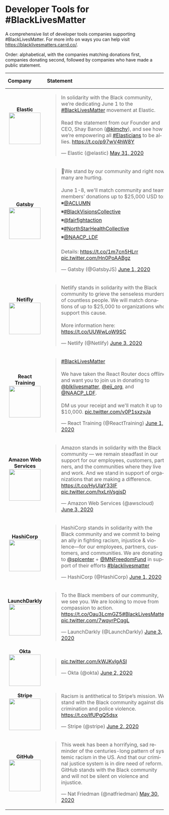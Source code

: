 # Developer Tools for #BlackLivesMatter
A comprehensive list of developer tools companies supporting #BlackLivesMatter. For more info on ways you can help visit https://blacklivesmatters.carrd.co/.

Order: alphabetical, with the companies matching donations first, companies donating second, followed by companies who have made a public statement.

| Company | Statement | Matching Donations? | Donating?
| :---         |     :---       | :---       |     :---       
|  <div align="center"> **Elastic** <br> <img src="https://pbs.twimg.com/profile_images/1267182057274277888/exNvqOtX_400x400.jpg" width="100px;" alt=""/> </div>  | <blockquote class="twitter-tweet"><p lang="en" dir="ltr">In solidarity with the Black community, we’re dedicating June 1 to the <a href="https://twitter.com/hashtag/BlackLivesMatter?src=hash&amp;ref_src=twsrc%5Etfw">#BlackLivesMatter</a> movement at Elastic. <br><br>Read the statement from our Founder and CEO, Shay Banon (<a href="https://twitter.com/kimchy?ref_src=twsrc%5Etfw">@kimchy</a>), and see how we’re empowering all <a href="https://twitter.com/hashtag/Elasticians?src=hash&amp;ref_src=twsrc%5Etfw">#Elasticians</a> to be allies. <a href="https://t.co/p97wV4hW8Y">https://t.co/p97wV4hW8Y</a></p>&mdash; Elastic (@elastic) <a href="https://twitter.com/elastic/status/1267171496222437377?ref_src=twsrc%5Etfw">May 31, 2020</a></blockquote> |  <div align="center">✅  <br> [👉🏾 Donate here](https://elastic-cares.benevity.org/community/fundraiser/395)</div>   |  <div align="center">✅ </div>
|  <div align="center"> **Gatsby** <br> <img src="https://pbs.twimg.com/profile_images/1135999619781939201/HZ-pCQcP_400x400.png" width="100px;" alt=""/> </div>  | <blockquote class="twitter-tweet"><p lang="en" dir="ltr">💜We stand by our community and right now, many are hurting. <br><br>June 1-8, we&#39;ll match community and team members’ donations up to $25,000 USD to: <br>◾<a href="https://twitter.com/ACLUMN?ref_src=twsrc%5Etfw">@ACLUMN</a> <br>◾<a href="https://twitter.com/hashtag/BlackVisionsCollective?src=hash&amp;ref_src=twsrc%5Etfw">#BlackVisionsCollective</a> <br>◾<a href="https://twitter.com/fairfightaction?ref_src=twsrc%5Etfw">@fairfightaction</a> <br>◾<a href="https://twitter.com/hashtag/NorthStarHealthCollective?src=hash&amp;ref_src=twsrc%5Etfw">#NorthStarHealthCollective</a><br>◾<a href="https://twitter.com/NAACP_LDF?ref_src=twsrc%5Etfw">@NAACP_LDF</a><br><br>Details: <a href="https://t.co/1m7cn5HLrr">https://t.co/1m7cn5HLrr</a> <a href="https://t.co/Hn0PoAABgz">pic.twitter.com/Hn0PoAABgz</a></p>&mdash; Gatsby (@GatsbyJS) <a href="https://twitter.com/GatsbyJS/status/1267493819383271425?ref_src=twsrc%5Etfw">June 1, 2020</a></blockquote> |  <div align="center">✅  <br> [👉🏾 Donate here](https://www.gatsbyjs.com/donation-matching/)</div>   |  <div align="center">✅ </div>
|  <div align="center"> **Netifly** <br> <img src="https://pbs.twimg.com/profile_images/1021778918842531840/FBVP_uDf_400x400.jpg" width="100px;" alt=""/> </div>  | <blockquote class="twitter-tweet"><p lang="en" dir="ltr">Netlify stands in solidarity with the Black community to grieve the senseless murders of countless people. We will match donations of up to $25,000 to organizations who support this cause.<br><br>More information here: <a href="https://t.co/UUWwLoW9SC">https://t.co/UUWwLoW9SC</a></p>&mdash; Netlify (@Netlify) <a href="https://www.netlify.com/donation-matching">June 3, 2020</a></blockquote> |  <div align="center">✅  <br> [👉🏾 Donate here](https://www.netlify.com/donation-matching)</div>   |  <div align="center">✅ </div>
|  <div align="center"> **React Training** <br> <img src="https://pbs.twimg.com/profile_images/972606960842387457/CdsTvILr_400x400.jpg" width="100px;" alt=""/> </div>  | <blockquote class="twitter-tweet"><p lang="en" dir="ltr"><a href="https://twitter.com/hashtag/BlackLivesMatter?src=hash&amp;ref_src=twsrc%5Etfw">#BlackLivesMatter</a> <br><br>We have taken the React Router docs offline and want you to join us in donating to <a href="https://twitter.com/Blklivesmatter?ref_src=twsrc%5Etfw">@blklivesmatter</a>, <a href="https://twitter.com/eji_org?ref_src=twsrc%5Etfw">@eji_org</a>, and <a href="https://twitter.com/NAACP_LDF?ref_src=twsrc%5Etfw">@NAACP_LDF</a>.<br><br>DM us your receipt and we&#39;ll match it up to $10,000. <a href="https://t.co/v0P1sxzyJa">pic.twitter.com/v0P1sxzyJa</a></p>&mdash; React Training (@ReactTraining) <a href="https://twitter.com/ReactTraining/status/1267561893167689728?ref_src=twsrc%5Etfw">June 1, 2020</a></blockquote> | <div align="center">✅  <br> [👉🏾 Donate here](https://twitter.com/ReactTraining/status/1267561893167689728)</div>   |  <div align="center">✅ </div>
|  <div align="center"> **Amazon Web Services** <br> <img src="https://pbs.twimg.com/profile_images/1150888239475122176/b2lWK7c0_400x400.png" width="100px;" alt=""/> </div>  | <blockquote class="twitter-tweet"><p lang="en" dir="ltr">Amazon stands in solidarity with the Black community — we remain steadfast in our support for our employees, customers, partners, and the communities where they live and work. And we stand in support of organizations that are making a difference. <a href="https://t.co/HyUIaY33IF">https://t.co/HyUIaY33IF</a> <a href="https://t.co/hxLnVsgjsD">pic.twitter.com/hxLnVsgjsD</a></p>&mdash; Amazon Web Services (@awscloud) <a href="https://twitter.com/awscloud/status/1268269315587014657?ref_src=twsrc%5Etfw">June 3, 2020</a></blockquote> | <div align="center"> -   |  <div align="center">✅ </div>
|  <div align="center"> **HashiCorp** <br> <img src="https://pbs.twimg.com/profile_images/1156963314854817792/5NSME08X_400x400.jpg" width="100px;" alt=""/> </div>  | <blockquote class="twitter-tweet"><p lang="en" dir="ltr">HashiCorp stands in solidarity with the Black community and we commit to being an ally in fighting racism, injustice &amp; violence—for our employees, partners, customers, and communities. We are donating to <a href="https://twitter.com/splcenter?ref_src=twsrc%5Etfw">@splcenter</a> + <a href="https://twitter.com/MNFreedomFund?ref_src=twsrc%5Etfw">@MNFreedomFund</a> in support of their efforts <a href="https://twitter.com/hashtag/blacklivesmatter?src=hash&amp;ref_src=twsrc%5Etfw">#blacklivesmatter</a></p>&mdash; HashiCorp (@HashiCorp) <a href="https://twitter.com/HashiCorp/status/1267560855081803776?ref_src=twsrc%5Etfw">June 1, 2020</a></blockquote> | <div align="center"> -   |  <div align="center">✅ </div>
|  <div align="center"> **LaunchDarkly** <br> <img src="https://pbs.twimg.com/profile_images/1242870543352619009/4aNSTQOO_400x400.jpg" width="100px;" alt=""/> </div>  | <blockquote class="twitter-tweet"><p lang="en" dir="ltr">To the Black members of our community, we see you. We are looking to move from compassion to action. <a href="https://t.co/Oau3LcmGZ5">https://t.co/Oau3LcmGZ5</a><a href="https://twitter.com/hashtag/BlackLivesMatter?src=hash&amp;ref_src=twsrc%5Etfw">#BlackLivesMatter</a> <a href="https://t.co/7wqyrPCqgL">pic.twitter.com/7wqyrPCqgL</a></p>&mdash; LaunchDarkly (@LaunchDarkly) <a href="https://twitter.com/LaunchDarkly/status/1268174359761506304?ref_src=twsrc%5Etfw">June 3, 2020</a></blockquote> | <div align="center"> -   |  <div align="center">✅ </div>
|  <div align="center"> **Okta** <br> <img src="https://pbs.twimg.com/profile_images/1146134983574077440/8Z-16CCM_400x400.png" width="100px;" alt=""/> </div>  | <blockquote class="twitter-tweet"><p lang="und" dir="ltr"><a href="https://t.co/kWJKvlgASl">pic.twitter.com/kWJKvlgASl</a></p>&mdash; Okta (@okta) <a href="https://twitter.com/okta/status/1267920219231547392?ref_src=twsrc%5Etfw">June 2, 2020</a></blockquote> | <div align="center"> -   |  <div align="center">✅ </div>
|  <div align="center"> **Stripe** <br> <img src="https://pbs.twimg.com/profile_images/1267888629382184960/qsPFo0BK_400x400.png" width="100px;" alt=""/> </div>  | <blockquote class="twitter-tweet"><p lang="en" dir="ltr">Racism is antithetical to Stripe’s mission. We stand with the Black community against discrimination and police violence. <a href="https://t.co/IfUPgQ5dsx">https://t.co/IfUPgQ5dsx</a></p>&mdash; Stripe (@stripe) <a href="https://twitter.com/stripe/status/1267906850214670336?ref_src=twsrc%5Etfw">June 2, 2020</a></blockquote> | <div align="center"> -   |  <div align="center">✅ </div>
|  <div align="center"> **GitHub** <br> <img src="https://pbs.twimg.com/profile_images/1157035760085684224/iuxTnT5g_400x400.jpg" width="100px;" alt=""/> </div>  | <blockquote class="twitter-tweet"><p lang="en" dir="ltr">This week has been a horrifying, sad reminder of the centuries-long pattern of systemic racism in the US. And that our criminal justice system is in dire need of reform. GitHub stands with the Black community and will not be silent on violence and injustice.</p>&mdash; Nat Friedman (@natfriedman) <a href="https://twitter.com/natfriedman/status/1266790816174882816?ref_src=twsrc%5Etfw">May 30, 2020</a></blockquote> | <div align="center"> -   |  <div align="center"> - </div>
